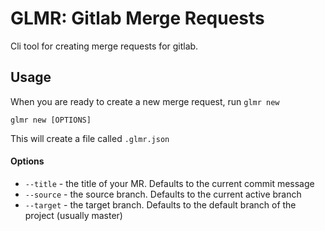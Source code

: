 
# GLMR: Gitlab Merge Requests

Cli tool for creating merge requests for gitlab.

## Usage
When you are ready to create a new merge request, run `glmr new`
```
glmr new [OPTIONS]
```
This will create a file called `.glmr.json`
#### Options
 * `--title` -  the title of your MR. Defaults to the current commit message
 * `--source` - the source branch. Defaults to the current active branch
 * `--target` - the target branch. Defaults to the default branch of the project (usually master)
